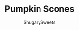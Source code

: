 ---
layout: ../../layouts/MarkdownPostLayout.astro
title: Pumpkin Scones
author: ShugarySweets
pubDate: 2019-01-15
description: "These copycat Starbucks pumpkin scones are full of pumpkin flavor and fall spices. Topped with two layers of glaze, you won&#x27;t be able to resist this homemade pastry!"
image_url: https://www.shugarysweets.com/wp-content/uploads/2011/09/pumpkin-scones-5.jpg
tags: ["Breakfast and Brunch","American"]
calories: 199
protein: 3
carbohydrates: 27
fats: 9
fiber: 1
ingredients: ["4¼ cups all-purpose flour","1 cup granulated sugar","1 teaspoon kosher salt","1 Tablespoon baking powder","1 teaspoon baking soda","3/4 teaspoon ground ginger","3/4 teaspoon ground cloves","1 teaspoon nutmeg","1 Tablespoon cinnamon","¾ cup unsalted butter, cold, cut in cubes","1 cup canned pumpkin puree","1/2 cup heavy whipping cream","2 large eggs","1 1/2 cup powdered sugar","3 Tablespoons heavy cream","1½ cups powdered sugar","½ teaspoon cinnamon","½ teaspoon allspice","3 Tablespoons heavy whipping cream"]
serves: 36
time: "35 minutes"
prepTime: "20 minutes"
instructions: ["In small bowl, mix the pumpkin, heavy cream and egg with a whisk. Set aside.","In mixer, using paddle attachment, mix flour, sugar, baking powder, baking soda, and spices. Add in cold butter cubes and mix until crumbly. Slowly add in pumpkin mixture and mix until thoroughly combined. Dough will be crumbly, so you'll need to mix with hands. if it's too sticky, add about 1/4 cup flour until you can manage it easily.","Divide dough in half, and form the dough into a 12x6 inch rectangle. If it’s too sticky, using hands, mix in enough flour so it is easier to shape. I sprinkle my silpat (or counter) with about 1/4-1/2 cup flour).","Cut dough into triangles by making three vertical cuts (you should now have 3 rectangles. Cut each of the rectangles by making an X, I use a pizza cutter. Then make ONE horizontal cut across the center. You should have 18 triangles.","Place each triangle onto a cookie sheet lined with parchment paper. Bake in a 425 degree oven for about 13-15 minutes. Repeat with other half of dough.","Cool on rack. Make sugar glaze by whisking the sugar with heavy cream. Using a brush, paint the tops of each scone with the glaze.","To make the cinnamon glaze, whisk all the ingredients together until smooth. Pour into a ziploc bag and cut the corner. Drizzle the glaze over all the scones. Allow to dry (about 15 minutes). Eat and enjoy!"]
nutrition: ["199 calories","27 grams carbohydrates","36 milligrams cholesterol","9 grams fat","1 grams fiber","3 grams protein","6 grams saturated fat","189 grams sodium","15 grams sugar","0 grams trans fat","3 grams unsaturated fat"]
---